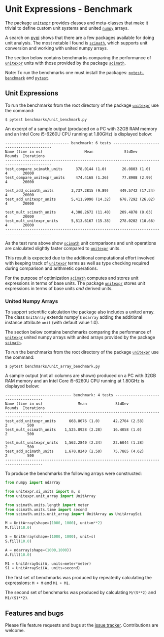 # Unit Expressions - Benchmark

The package [`unitexpr`][unitexpr] provides classes and meta-classes that
make it trivial to define custom unit systems and united [`numpy`][numpy] arrays.

A search on [pypi][pypi] shows that there are a few packages available
for doing unit analysis. The most notable I found is [`scimath`][scimath],
which supports unit conversion and working with united numpy arrays.

The section below contains benchmarks comparing the performance of
[`unitexpr`][unitexpr] units with those provided by the
package [`scimath`][scimath].

Note: To run the benchmarks one must install the packages:
[`pytest-benchmark`][pytest-benchmark] and [`pytest`][pytest].


## Unit Expressions

To run the benchmarks from the root directory of the package
[`unitexpr`][unitexpr] use the command:
```Console
$ pytest benchmarks/unit_benchmark.py
```

An excerpt of a sample output (produced on a PC with 32GB RAM memory
and an Intel Core i5-6260U CPU running at 1.80GHz) is displayed below:

```Console
----------------------------- benchmark: 6 tests ------------------------------------------
Name (time in ns)                   Mean              StdDev             Rounds  Iterations
-------------------------------------------------------------------------------------------
test_compare_scimath_units      378.0144 (1.0)       26.0803 (1.0)            4       20000
test_compare_unitexpr_units     474.4168 (1.26)      77.8908 (2.99)           4       20000

test_add_scimath_units        3,737.2815 (9.89)     449.5742 (17.24)          4       20000
test_add_unitexpr_units       5,411.9090 (14.32)    678.7292 (26.02)          4       20000

test_mult_scimath_units       4,308.2672 (11.40)    209.4878 (8.03)           4       20000
test_mult_unitexpr_units      5,813.6167 (15.38)    278.0202 (10.66)          4       20000
-------------------------------------------------------------------------------------------
```

As the test runs above show [`scimath`][scimath] unit comparisons and unit
operations are calculated slightly faster compared to [`unitexpr`][unitexpr] units.

This result is expected due to the additional computational effort
involved with keeping track of [`unitexpr`][unitexpr] terms as
well as type checking required
during comparison and arithmetic operations.

For the purpose of optimization [`scimath`][scimath] computes and stores unit
expressions in terms of base units. The package
[`unitexpr`][unitexpr] stores unit expressions in terms of
base units *and* derived units.


### United Numpy Arrays

To support scientific calculation
the package also includes a united array.
The class `UnitArray`
extends numpy's `ndarray` adding the additional
instance attribute `unit` (with default value 1.0).

The section below contains benchmarks comparing the performance of
[`unitexpr`][unitexpr] united numpy arrays with united arrays
provided by the package [`scimath`][scimath].

To run the benchmarks from the root directory of the
 package [`unitexpr`][unitexpr] use the command:
```Console
$ pytest benchmarks/unit_array_benchmark.py
```

A sample output (not all columns are shown) produced on a PC with 32GB RAM memory
and an Intel Core i5-6260U CPU running at 1.80GHz is displayed below:

```Console
------------------------------ benchmark: 4 tests -------------------------------------
Name (time in us)                Mean             StdDev             Rounds  Iterations
---------------------------------------------------------------------------------------
test_add_unitexpr_units      668.8676 (1.0)      42.2704 (2.58)           2         500
test_mult_scimath_units    1,525.8928 (2.28)     16.4058 (1.0)            2         500

test_mult_unitexpr_units   1,562.2840 (2.34)     22.6044 (1.38)           2         500
test_add_scimath_units     1,670.8240 (2.50)     75.7865 (4.62)           2         500
---------------------------------------------------------------------------------------
```

To produce the benchmarks the following arrays were constructed:
``` python
from numpy import ndarray

from unitexpr.si_units import m, s
from unitexpr.unit_array import UnitArray

from scimath.units.length import meter
from scimath.units.time import second
from scimath.units.unit_array import UnitArray as UnitArraySci

M = UnitArray(shape=(1000, 1000), unit=m**2)
M.fill(10.0)

S = UnitArray(shape=(1000, 1000), unit=s)
S.fill(10.0)

A = ndarray(shape=(1000,1000))
A.fill(10.0)

M1 = UnitArraySci(A, units=meter*meter)
S1 = UnitArraySci(A, units=second)
```

The first set of benchmarks was produced by repeatedly calculating the
expressions: `M + M` and `M1 + M1`.

The second set of benchmarks was produced by calculating
`M/(S**2)` and `M1/(S1**2)`.


## Features and bugs

Please file feature requests and bugs at the [issue tracker].
Contributions are welcome.

[issue tracker]: https://github.com/simphotonics/unitexpr/issues

[numpy]: https://pypi.org/project/numpy/

[pypi]: https:://pypi.org

[pytest]: https://pypi.org/project/pytest/

[pytest-benchmark]: https://pypi.org/project/pytest-benchmark/

[scimath]: https://pypi.org/project/scimath

[unitexpr]: https://github.com/simphotonics/unitexpr